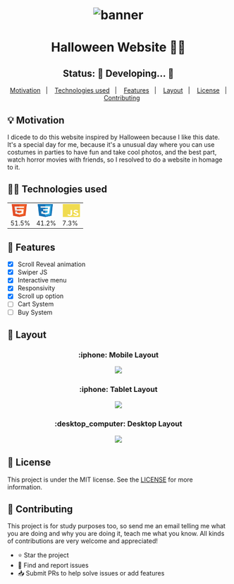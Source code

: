 <h1 align="center">
    <img alt="banner" src="https://user-images.githubusercontent.com/82395795/142413412-ad5f7ed3-d5ea-4739-a962-68186740553d.png">
</h1>

<h1 align="center">Halloween Website 👻🎃</h1>
<h2 align="center">Status: 🚧 Developing... 🚧</h2>

<p align="center">
  <a href="#bulb-motivation">Motivation</a>&nbsp;&nbsp;&nbsp;|&nbsp;&nbsp;&nbsp;
  <a href="#man_technologist-technologies-used">Technologies used</a>&nbsp;&nbsp;&nbsp;|&nbsp;&nbsp;&nbsp;
  <a href="#pushpin-features">Features</a>&nbsp;&nbsp;&nbsp;|&nbsp;&nbsp;&nbsp;
  <a href="#art-layout">Layout</a>&nbsp;&nbsp;&nbsp;|&nbsp;&nbsp;&nbsp;
  <a href="#memo-license">License</a>&nbsp;&nbsp;&nbsp;|&nbsp;&nbsp;&nbsp;
  <a href="#handshake-contributing">Contributing</a>
</p>

## :bulb: Motivation
<p>I dicede to do this website inspired by Halloween because I like this date. It's a special day for me, because it's a unusual day where you can use costumes in parties to have fun and take cool photos, and the best part, watch horror movies with friends, so I resolved to do a website in homage to it.</p>

## :man_technologist: Technologies used

<table>
    <tr>
        <td><img align="center" alt="Eder-HTML" height="30" width="40" src="https://raw.githubusercontent.com/devicons/devicon/master/icons/html5/html5-original.svg"></td>
        <td><img align="center" alt="Eder-CSS" height="30" width="40" src="https://raw.githubusercontent.com/devicons/devicon/master/icons/css3/css3-original.svg"></td>
        <td><img align="center" alt="Eder-Js" height="30" width="40" src="https://raw.githubusercontent.com/devicons/devicon/master/icons/javascript/javascript-plain.svg"></td>
    </tr>
    <tr>
        <td>51.5%</td>
        <td>41.2%</td>
        <td>7.3%</td>
    </tr>
</table>

## :pushpin: Features

- [x] Scroll Reveal animation
- [x] Swiper JS
- [x] Interactive menu
- [x] Responsivity
- [x] Scroll up option
- [ ] Cart System
- [ ] Buy System

## :art: Layout
<div align="center"; diplay= "flex"; flex-direction= "row">
    <h3>:iphone: Mobile Layout</h3>
    <img src="https://media.giphy.com/media/237DHafdWjsUTiKJbB/giphy-downsized-large.gif"> 
    <h3>:iphone: Tablet Layout</h3>
    <img src="https://media.giphy.com/media/KfiL6zqoUsfSGX1ODe/giphy-downsized-large.gif">
    <h3>:desktop_computer: Desktop Layout</h3>
    <img src="https://media.giphy.com/media/C9V1xrQNZ1aJoS7dJW/giphy.gif">
</div>

## :memo: License
This project is under the MIT license. See the [LICENSE](https://github.com/ederbiason/halloween-website/blob/main/LICENSE) for more information.

## :handshake: Contributing
This project is for study purposes too, so send me an email telling me what you are doing and why you are doing it, teach me what you know.
All kinds of contributions are very welcome and appreciated!
- ⭐️ Star the project
- 🐛 Find and report issues
- 📥 Submit PRs to help solve issues or add features